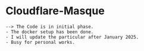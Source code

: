 # Cloudflare-Masque


```
--> The Code is in initial phase.
- The docker setup has been done.
- I will update the particular after January 2025.
- Busy for personal works.
```
